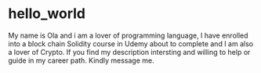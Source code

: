 # hello_world
My name is Ola and i am a lover of programming language, I have enrolled into a block chain Solidity course in Udemy about to complete and I am also a lover of Crypto. If you find my description intersting and willing to help or guide in my career path. Kindly message me. 
